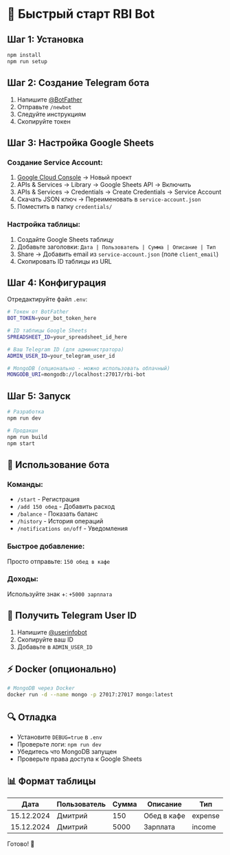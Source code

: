 # 🚀 Быстрый старт RBI Bot

## Шаг 1: Установка

```bash
npm install
npm run setup
```

## Шаг 2: Создание Telegram бота

1. Напишите [@BotFather](https://t.me/botfather)
2. Отправьте `/newbot`
3. Следуйте инструкциям
4. Скопируйте токен

## Шаг 3: Настройка Google Sheets

### Создание Service Account:
1. [Google Cloud Console](https://console.cloud.google.com/) → Новый проект
2. APIs & Services → Library → Google Sheets API → Включить
3. APIs & Services → Credentials → Create Credentials → Service Account
4. Скачать JSON ключ → Переименовать в `service-account.json`
5. Поместить в папку `credentials/`

### Настройка таблицы:
1. Создайте Google Sheets таблицу
2. Добавьте заголовки: `Дата | Пользователь | Сумма | Описание | Тип`
3. Share → Добавить email из `service-account.json` (поле `client_email`)
4. Скопировать ID таблицы из URL

## Шаг 4: Конфигурация

Отредактируйте файл `.env`:

```bash
# Токен от BotFather
BOT_TOKEN=your_bot_token_here

# ID таблицы Google Sheets
SPREADSHEET_ID=your_spreadsheet_id_here

# Ваш Telegram ID (для администратора)
ADMIN_USER_ID=your_telegram_user_id

# MongoDB (опционально - можно использовать облачный)
MONGODB_URI=mongodb://localhost:27017/rbi-bot
```

## Шаг 5: Запуск

```bash
# Разработка
npm run dev

# Продакшн
npm run build
npm start
```

## 📱 Использование бота

### Команды:
- `/start` - Регистрация
- `/add 150 обед` - Добавить расход
- `/balance` - Показать баланс
- `/history` - История операций
- `/notifications on/off` - Уведомления

### Быстрое добавление:
Просто отправьте: `150 обед в кафе`

### Доходы:
Используйте знак +: `+5000 зарплата`

## 🔧 Получить Telegram User ID

1. Напишите [@userinfobot](https://t.me/userinfobot)
2. Скопируйте ваш ID
3. Добавьте в `ADMIN_USER_ID`

## ⚡ Docker (опционально)

```bash
# MongoDB через Docker
docker run -d --name mongo -p 27017:27017 mongo:latest
```

## 🔍 Отладка

- Установите `DEBUG=true` в `.env`
- Проверьте логи: `npm run dev`
- Убедитесь что MongoDB запущен
- Проверьте права доступа к Google Sheets

## 📊 Формат таблицы

| Дата      | Пользователь | Сумма | Описание     | Тип     |
|-----------|--------------|-------|--------------|---------|
| 15.12.2024| Дмитрий      | 150   | Обед в кафе  | expense |
| 15.12.2024| Дмитрий      | 5000  | Зарплата     | income  |

Готово! 🎉 